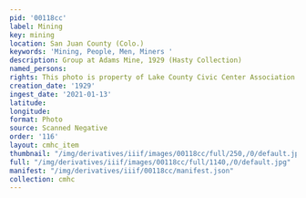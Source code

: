 ```yaml
---
pid: '00118cc'
label: Mining
key: mining
location: San Juan County (Colo.)
keywords: 'Mining, People, Men, Miners '
description: Group at Adams Mine, 1929 (Hasty Collection)
named_persons: 
rights: This photo is property of Lake County Civic Center Association.
creation_date: '1929'
ingest_date: '2021-01-13'
latitude: 
longitude: 
format: Photo
source: Scanned Negative
order: '116'
layout: cmhc_item
thumbnail: "/img/derivatives/iiif/images/00118cc/full/250,/0/default.jpg"
full: "/img/derivatives/iiif/images/00118cc/full/1140,/0/default.jpg"
manifest: "/img/derivatives/iiif/00118cc/manifest.json"
collection: cmhc
---
```

